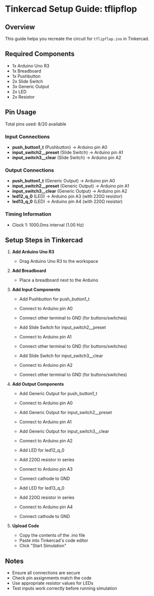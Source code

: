 # Tinkercad Setup Guide: tflipflop

## Overview
This guide helps you recreate the circuit for `tflipflop.ino` in Tinkercad.

## Required Components
- 1x Arduino Uno R3
- 1x Breadboard
- 1x Pushbutton
- 2x Slide Switch
- 3x Generic Output
- 2x LED
- 2x Resistor

## Pin Usage
Total pins used: 8/20 available

### Input Connections
- **push_button1_t** (Pushbutton) → Arduino pin A0
- **input_switch2__preset** (Slide Switch) → Arduino pin A1
- **input_switch3__clear** (Slide Switch) → Arduino pin A2

### Output Connections
- **push_button1_t** (Generic Output) → Arduino pin A0
- **input_switch2__preset** (Generic Output) → Arduino pin A1
- **input_switch3__clear** (Generic Output) → Arduino pin A2
- **led12_q_0** (LED) → Arduino pin A3 (with 220Ω resistor)
- **led13_q_0** (LED) → Arduino pin A4 (with 220Ω resistor)

### Timing Information
- Clock 1: 1000.0ms interval (1.00 Hz)

## Setup Steps in Tinkercad

1. **Add Arduino Uno R3**
   - Drag Arduino Uno R3 to the workspace

2. **Add Breadboard**
   - Place a breadboard next to the Arduino

3. **Add Input Components**
   - Add Pushbutton for push_button1_t
   - Connect to Arduino pin A0
   - Connect other terminal to GND (for buttons/switches)

   - Add Slide Switch for input_switch2__preset
   - Connect to Arduino pin A1
   - Connect other terminal to GND (for buttons/switches)

   - Add Slide Switch for input_switch3__clear
   - Connect to Arduino pin A2
   - Connect other terminal to GND (for buttons/switches)

4. **Add Output Components**
   - Add Generic Output for push_button1_t
   - Connect to Arduino pin A0

   - Add Generic Output for input_switch2__preset
   - Connect to Arduino pin A1

   - Add Generic Output for input_switch3__clear
   - Connect to Arduino pin A2

   - Add LED for led12_q_0
   - Add 220Ω resistor in series
   - Connect to Arduino pin A3
   - Connect cathode to GND

   - Add LED for led13_q_0
   - Add 220Ω resistor in series
   - Connect to Arduino pin A4
   - Connect cathode to GND

5. **Upload Code**
   - Copy the contents of the .ino file
   - Paste into Tinkercad's code editor
   - Click "Start Simulation"

## Notes
- Ensure all connections are secure
- Check pin assignments match the code
- Use appropriate resistor values for LEDs
- Test inputs work correctly before running simulation
